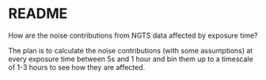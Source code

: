 # README

How are the noise contributions from NGTS data affected
by exposure time?

The plan is to calculate the noise contributions (with some 
assumptions) at every exposure time between 5s and 1 hour
and bin them up to a timescale of 1-3 hours to see
how they are affected.
